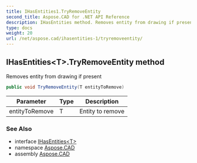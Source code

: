 ```yaml
---
title: IHasEntities1.TryRemoveEntity
second_title: Aspose.CAD for .NET API Reference
description: IHasEntities method. Removes entity from drawing if present
type: docs
weight: 20
url: /net/aspose.cad/ihasentities-1/tryremoveentity/
---
```

## IHasEntities&lt;T&gt;.TryRemoveEntity method

Removes entity from drawing if present

```csharp
public void TryRemoveEntity(T entityToRemove)
```

| Parameter | Type | Description |
| --- | --- | --- |
| entityToRemove | T | Entity to remove |

### See Also

* interface [IHasEntities&lt;T&gt;](../)
* namespace [Aspose.CAD](../../../aspose.cad/)
* assembly [Aspose.CAD](../../../)


